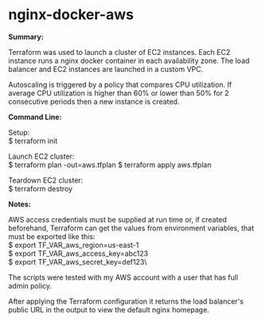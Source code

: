 # nginx-docker-aws
**Summary:**

Terraform was used to launch a cluster of EC2 instances. Each EC2 instance runs a nginx docker container in each availability zone. The load balancer and EC2 instances are launched in a custom VPC.

Autoscaling is triggered by a policy that compares CPU utilization. If average CPU utilization is higher than 60% or lower than 50% for 2 consecutive periods then a new instance is created.

**Command Line:**

Setup:\
$ terraform init

Launch EC2 cluster:\
$ terraform plan -out=aws.tfplan
$ terraform apply aws.tfplan

Teardown EC2 cluster:\
$ terraform destroy

**Notes:**

AWS access credentials must be supplied at run time or, if created beforehand, Terraform can get the values from environment variables, that must be exported like this:\
$ export TF_VAR_aws_region=us-east-1\
$ export TF_VAR_aws_access_key=abc123\
$ export TF_VAR_aws_secret_key=def123\

The scripts were tested with my AWS account with a user that has full admin policy.

After applying the Terraform configuration it returns the load balancer's public URL in the output to view the default nginx homepage.
